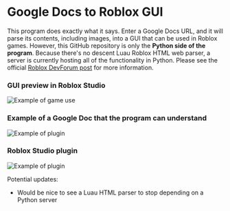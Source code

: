# Google Docs to Roblox GUI

This program does exactly what it says. Enter a Google Docs URL, and it will parse its contents, including images, into a GUI that can be used in Roblox games. 
However, this GitHub repository is only the **Python side of the program**. Because there's no descent Luau Roblox HTML web parser, a server is currently hosting all 
of the functionality in Python.
Please see the official [Roblox DevForum post](https://devforum.roblox.com/t/rodocker-generate-custom-roblox-books-from-google-docs-in-just-one-click/1182352?u=aerodynamicrocket) 
for more information.

### GUI preview in Roblox Studio
![Example of game use](https://doy2mn9upadnk.cloudfront.net/uploads/default/optimized/4X/4/9/4/4946d9d828b8a94fc3f96eb39d70237abfc284fd_2_690x366.jpeg)

### Example of a Google Doc that the program can understand
![Example of plugin](https://doy2mn9upadnk.cloudfront.net/uploads/default/optimized/4X/8/e/4/8e4cc3586bc5cb0166e0f9baa972e3f3db11398b_2_690x386.png)

### Roblox Studio plugin
![Example of plugin](https://doy2mn9upadnk.cloudfront.net/uploads/default/optimized/4X/c/7/a/c7a456ef37b7f9a3a0741ff7040b266b31868dff_2_578x500.jpeg)

Potential updates:

- Would be nice to see a Luau HTML parser to stop depending on a Python server
